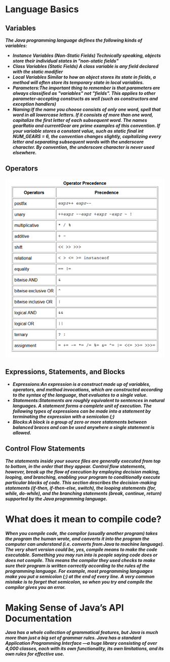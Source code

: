 # Language Basics

## Variables
***The Java programming language defines the following kinds of variables:***
- ***Instance Variables (Non-Static Fields) Technically speaking, objects store their individual states in "non-static fields"***
- ***Class Variables (Static Fields) A class variable is any field declared with the static modifier***
- ***Local Variables Similar to how an object stores its state in fields, a method will often store its temporary state in local variables.***
- ***Parameters:The important thing to remember is that parameters are always classified as "variables" not "fields". This applies to other parameter-accepting constructs as well (such as constructors and exception handlers)***
- ***Naming:If the name you choose consists of only one word, spell that word in all lowercase letters. If it consists of more than one word, capitalize the first letter of each subsequent word. The names gearRatio and currentGear are prime examples of this convention. If your variable stores a constant value, such as static final int NUM_GEARS = 6, the convention changes slightly, capitalizing every letter and separating subsequent words with the underscore character. By convention, the underscore character is never used elsewhere.***

## Operators
![Operators](./class401/OperatorJava.PNG)


## Expressions, Statements, and Blocks
- ***Expressions:An expression is a construct made up of variables, operators, and method invocations, which are constructed according to the syntax of the language, that evaluates to a single value.***
- ***Statements:Statements are roughly equivalent to sentences in natural languages. A statement forms a complete unit of execution. The following types of expressions can be made into a statement by terminating the expression with a semicolon (;)***
- ***Blocks:A block is a group of zero or more statements between balanced braces and can be used anywhere a single statement is allowed.***

## Control Flow Statements
***The statements inside your source files are generally executed from top to bottom, in the order that they appear. Control flow statements, however, break up the flow of execution by employing decision making, looping, and branching, enabling your program to conditionally execute particular blocks of code. This section describes the decision-making statements (if-then, if-then-else, switch), the looping statements (for, while, do-while), and the branching statements (break, continue, return) supported by the Java programming language.***

# What does it mean to compile code?
***When you compile code, the compilor (usually another program) takes the program the human wrote, and converts it into the program the computer can understand (i.e. converts from Java to machine language). The very short version could be, yes, compile means to make the code executable. Something you may run into is people saying code does or does not compile. This means the compilor they used checks to make sure their program is written correctly according to the rules of the programming language. For example, most programming languages make you put a semicolon (;) at the end of every line. A very common mistake is to forget that semicolon, so when you try and compile the compilor gives you an error.***

# Making Sense of Java’s API Documentation
***Java has a whole collection of grammatical features, but Java is much more than just a big set of grammar rules. Java has a standard Application Programming Interface —a huge library consisting of over 4,000 classes, each with its own functionality, its own limitations, and its own rules for effective use.***